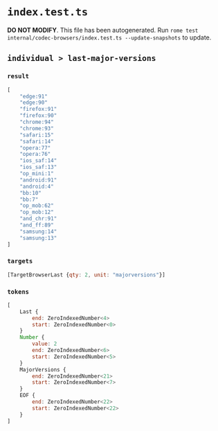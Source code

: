 # `index.test.ts`

**DO NOT MODIFY**. This file has been autogenerated. Run `rome test internal/codec-browsers/index.test.ts --update-snapshots` to update.

## `individual > last-major-versions`

### `result`

```javascript
[
	"edge:91"
	"edge:90"
	"firefox:91"
	"firefox:90"
	"chrome:94"
	"chrome:93"
	"safari:15"
	"safari:14"
	"opera:77"
	"opera:76"
	"ios_saf:14"
	"ios_saf:13"
	"op_mini:1"
	"android:91"
	"android:4"
	"bb:10"
	"bb:7"
	"op_mob:62"
	"op_mob:12"
	"and_chr:91"
	"and_ff:89"
	"samsung:14"
	"samsung:13"
]
```

### `targets`

```javascript
[TargetBrowserLast {qty: 2, unit: "majorversions"}]
```

### `tokens`

```javascript
[
	Last {
		end: ZeroIndexedNumber<4>
		start: ZeroIndexedNumber<0>
	}
	Number {
		value: 2
		end: ZeroIndexedNumber<6>
		start: ZeroIndexedNumber<5>
	}
	MajorVersions {
		end: ZeroIndexedNumber<21>
		start: ZeroIndexedNumber<7>
	}
	EOF {
		end: ZeroIndexedNumber<22>
		start: ZeroIndexedNumber<22>
	}
]
```
